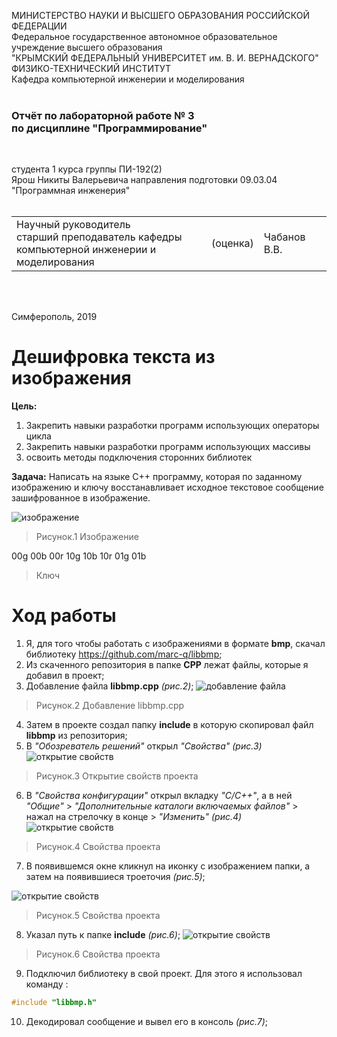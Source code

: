 МИНИСТЕРСТВО НАУКИ  И ВЫСШЕГО ОБРАЗОВАНИЯ РОССИЙСКОЙ ФЕДЕРАЦИИ  
Федеральное государственное автономное образовательное учреждение высшего образования  
"КРЫМСКИЙ ФЕДЕРАЛЬНЫЙ УНИВЕРСИТЕТ им. В. И. ВЕРНАДСКОГО"  
ФИЗИКО-ТЕХНИЧЕСКИЙ ИНСТИТУТ  
Кафедра компьютерной инженерии и моделирования
<br/><br/>

### Отчёт по лабораторной работе № 3<br/> по дисциплине "Программирование"
<br/>

студента 1 курса группы ПИ-192(2)  
Ярош Никиты Валерьевича 
направления подготовки 09.03.04 "Программная инженерия"  
<br/>

<table>
<tr><td>Научный руководитель<br/> старший преподаватель кафедры<br/> компьютерной инженерии и моделирования</td>
<td>(оценка)</td>
<td>Чабанов В.В.</td>
</tr>
</table>
<br/><br/>

Симферополь, 2019






# Дешифровка текста из изображения

**Цель:** 
1. Закрепить навыки разработки программ использующих операторы цикла 
2. Закрепить навыки разработки программ использующих массивы
3. освоить методы подключения сторонних библиотек

**Задача:**
Написать на языке C++ программу, которая по заданному изображению и ключу восстанавливает исходное текстовое сообщение зашифрованное в изображение.

![изображение](Images/3.1.bmp)
>Рисунок.1 Изображение

00g 00b 00r 10g 10b 10r 01g 01b
>Ключ

# Ход работы

1. Я, для того чтобы работать с изображениями в формате **bmp**, скачал библиотеку https://github.com/marc-q/libbmp;
2. Из скаченного репозитория в папке **CPP** лежат файлы, которые я добавил в проект;
3. Добавление файла **libbmp.cpp** *(рис.2)*;
![добавление файла](Images/3.2.png)
>Рисунок.2 Добавление libbmp.cpp
4. Затем в проекте создал папку **include** в которую скопировал файл **libbmp** из репозитория;
5. В *"Обозреватель решений"* открыл *"Свойства"* *(рис.3)*
![открытие свойств](Images/3.3.png)
>Рисунок.3 Открытие свойств проекта
6. В *"Свойства конфигурации"* открыл вкладку *"С/С++"*, а в ней *"Общие"* > *"Дополнительные каталоги включаемых файлов"* > нажал на стрелочку в конце > *"Изменить"* *(рис.4)*
![открытие свойств](Images/3.4.png)
>Рисунок.4 Свойства проекта
7. В появившемся окне кликнул на иконку с изображением папки, а затем на появившиеся троеточия *(рис.5)*;

![открытие свойств](Images/3.5.png)
>Рисунок.5 Свойства проекта
8. Указал путь к папке **include** *(рис.6)*;
![открытие свойств](Images/3.6.png)
>Рисунок.6 Свойства проекта
9. Подключил библиотеку в свой проект. Для этого я использовал команду :
```c++
#include "libbmp.h"
```
10. Декодировал сообщение и вывел его в консоль *(рис.7)*;